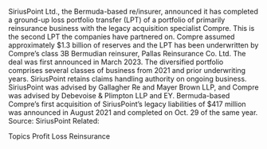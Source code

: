 SiriusPoint Ltd., the Bermuda-based re/insurer, announced it has completed a ground-up loss portfolio transfer (LPT) of a portfolio of primarily reinsurance business with the legacy acquisition specialist Compre. This is the second LPT the companies have partnered on.
Compre assumed approximately $1.3 billion of reserves and the LPT has been underwritten by Compre’s class 3B Bermudian reinsurer, Pallas Reinsurance Co. Ltd. The deal was first announced in March 2023.
The diversified portfolio comprises several classes of business from 2021 and prior underwriting years. SiriusPoint retains claims handling authority on ongoing business.
SiriusPoint was advised by Gallagher Re and Mayer Brown LLP, and Compre was advised by Debevoise & Plimpton LLP and EY.
Bermuda-based Compre’s first acquisition of SiriusPoint’s legacy liabilities of $417 million was announced in August 2021 and completed on Oct. 29 of the same year.
Source: SiriusPoint
Related:

Topics
Profit Loss
Reinsurance
